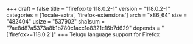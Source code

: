 +++
draft = false
title = "firefox-te 118.0.2-1"
version = "118.0.2-1"
categories = ['locale-extra', 'firefox-extensions']
arch = "x86_64"
size = "482404"
usize = "537902"
sha1sum = "7ae8d87a5373a8b1b780c1acc1e8321c16b7d629"
depends = "['firefox>=118.0.2']"
+++
Telugu language support for Firefox